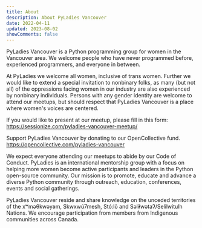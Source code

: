 ```yaml
---
title: About
description: About PyLadies Vancouver
date: 2022-04-11
updated: 2023-08-02
showComments: false
---
```


PyLadies Vancouver is a Python programming group for women in the Vancouver area.
We welcome people who have never programmed before, experienced programmers, and everyone in between.

At PyLadies we welcome all women, inclusive of trans women. Further we would like to extend a special invitation to
nonbinary folks, as many (but not all) of the oppressions facing women in our industry are also experienced by nonbinary individuals.
Persons with any gender identity are welcome to attend our meetups, but should respect that PyLadies Vancouver is a place
where women's voices are centered.

If you would like to present at our meetup, please fill in this form:
https://sessionize.com/pyladies-vancouver-meetup/

Support PyLadies Vancouver by donating to our OpenCollective fund.
https://opencollective.com/pyladies-vancouver

We expect everyone attending our meetups to abide by our Code of Conduct.
PyLadies is an international mentorship group with a focus on helping more women become active participants and leaders
in the Python open-source community. Our mission is to promote, educate and advance a diverse Python community through outreach,
education, conferences, events and social gatherings.

PyLadies Vancouver reside and share knowledge on the unceded territories of the xʷməθkwəy̓əm, Skwxwú7mesh, Stó:lō and Səl̓ílwətaʔ/Selilwitulh Nations. We encourage participation from members from Indigenous communities across Canada.
